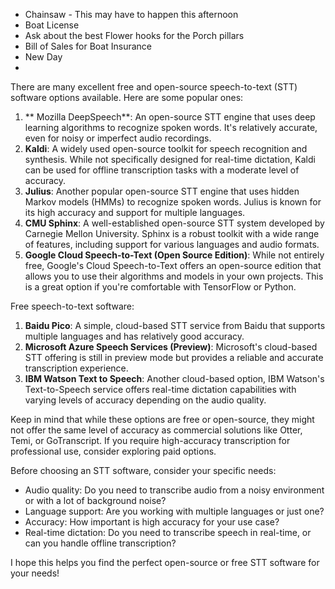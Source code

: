 - Chainsaw - This may have to happen this afternoon
- Boat License 
- Ask about the best Flower hooks for the Porch pillars
- Bill of Sales for Boat Insurance
- New Day
- 

There are many excellent free and open-source speech-to-text (STT) software options available. Here
are some popular ones:

1. ** Mozilla DeepSpeech**: An open-source STT engine that uses deep learning algorithms to recognize
spoken words. It's relatively accurate, even for noisy or imperfect audio recordings.
2. **Kaldi**: A widely used open-source toolkit for speech recognition and synthesis. While not
specifically designed for real-time dictation, Kaldi can be used for offline transcription tasks with
a moderate level of accuracy.
3. **Julius**: Another popular open-source STT engine that uses hidden Markov models (HMMs) to
recognize spoken words. Julius is known for its high accuracy and support for multiple languages.
4. **CMU Sphinx**: A well-established open-source STT system developed by Carnegie Mellon University.
Sphinx is a robust toolkit with a wide range of features, including support for various languages and
audio formats.
5. **Google Cloud Speech-to-Text (Open Source Edition)**: While not entirely free, Google's Cloud
Speech-to-Text offers an open-source edition that allows you to use their algorithms and models in
your own projects. This is a great option if you're comfortable with TensorFlow or Python.

Free speech-to-text software:

1. **Baidu Pico**: A simple, cloud-based STT service from Baidu that supports multiple languages and
has relatively good accuracy.
2. **Microsoft Azure Speech Services (Preview)**: Microsoft's cloud-based STT offering is still in
preview mode but provides a reliable and accurate transcription experience.
3. **IBM Watson Text to Speech**: Another cloud-based option, IBM Watson's Text-to-Speech service
offers real-time dictation capabilities with varying levels of accuracy depending on the audio
quality.

Keep in mind that while these options are free or open-source, they might not offer the same level of
accuracy as commercial solutions like Otter, Temi, or GoTranscript. If you require high-accuracy
transcription for professional use, consider exploring paid options.

Before choosing an STT software, consider your specific needs:

* Audio quality: Do you need to transcribe audio from a noisy environment or with a lot of background
noise?
* Language support: Are you working with multiple languages or just one?
* Accuracy: How important is high accuracy for your use case?
* Real-time dictation: Do you need to transcribe speech in real-time, or can you handle offline
transcription?

I hope this helps you find the perfect open-source or free STT software for your needs!

